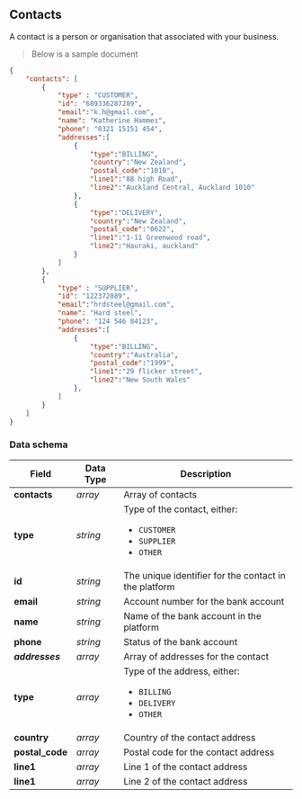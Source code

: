 ## Contacts

A contact is a person or organisation that associated with your business. 

> Below is a sample document

```json
{
    "contacts": [
        {
            "type" : "CUSTOMER",
            "id": "689336287289",          
            "email":"k.h@gmail.com",       
            "name": "Katherine Hammes",
            "phone": "0321 15151 454",
            "addresses":[
                {
                    "type":"BILLING",
                    "country":"New Zealand",
                    "postal_code":"1010",
                    "line1":"88 high Road",
                    "line2":"Auckland Central, Auckland 1010" 
                },
                {
                    "type":"DELIVERY",
                    "country":"New Zealand",
                    "postal_code":"0622",
                    "line1":"1-11 Greenwood road",
                    "line2":"Hauraki, auckland" 
                }                
            ]
        },
        {           
            "type" : "SUPPLIER",
            "id": "122372889",
            "email":"hrdsteel@gmail.com",       
            "name": "Hard steel",
            "phone": "124 546 84123",
            "addresses":[
                {
                    "type":"BILLING",
                    "country":"Australia",
                    "postal_code":"1999",
                    "line1":"29 flicker street",
                    "line2":"New South Wales" 
                },           
            ]
        }
    ]
}
```

### Data schema

| Field           | Data Type | Description                                                                                  |
|-----------------|-----------|----------------------------------------------------------------------------------------------|
| **contacts**    | *array*   | Array of contacts                                                                            |
| **type**        | *string*  | Type of the contact, either: <ul><li>`CUSTOMER`</li><li>`SUPPLIER`</li><li>`OTHER`</li></ul> |
| **id**          | *string*  | The unique identifier for the contact in the platform                                        |
| **email**       | *string*  | Account number for the bank account                                                          |
| **name**        | *string*  | Name of the bank account in the platform                                                     |
| **phone**       | *string*  | Status of the bank account                                                                   |
| ***addresses*** | *array*   | Array of addresses for the contact                                                           |
| **type**        | *array*   | Type of the address, either: <ul><li>`BILLING`</li><li>`DELIVERY`</li><li>`OTHER`</li></ul>  |
| **country**     | *array*   | Country of the contact address                                                               |
| **postal_code** | *array*   | Postal code for the contact address                                                          |
| **line1**       | *array*   | Line 1 of the contact address                                                                |
| **line1**       | *array*   | Line 2 of the contact address                                                                |



